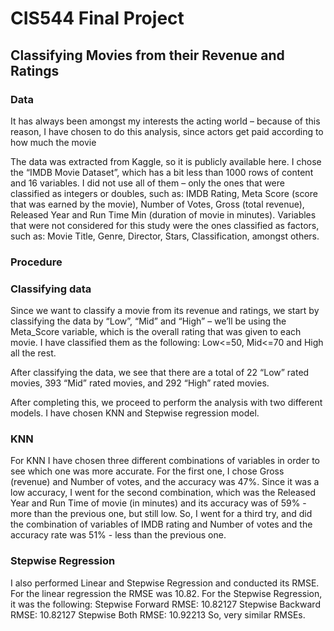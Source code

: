 # CIS544 Final Project

## Classifying Movies from their Revenue and Ratings

### Data

It has always been amongst my interests the acting world – because of this reason, I have chosen to do this analysis, since actors get paid according to how much the movie 

The data was extracted from Kaggle, so it is publicly available here. I chose the “IMDB Movie Dataset”, which has a bit less than 1000 rows of content and 16 variables. I did not use all of them – only the ones that were classified as integers or doubles, such as: IMDB Rating, Meta Score (score that was earned by the movie), Number of Votes, Gross (total revenue), Released Year and Run Time Min (duration of movie in minutes). Variables that were not considered for this study were the ones classified as factors, such as: Movie Title, Genre, Director, Stars, Classification, amongst others. 

### Procedure 
### Classifying data

Since we want to classify a movie from its revenue and ratings, we start by classifying the data by “Low”, “Mid” and “High” – we’ll be using the Meta_Score variable, which is the overall rating that was given to each movie. I have classified them as the following: Low<=50, Mid<=70 and High all the rest.

After classifying the data, we see that there are a total of 22 “Low” rated movies, 393 “Mid” rated movies, and 292 “High” rated movies.

After completing this, we proceed to perform the analysis with two different models. I have chosen KNN and Stepwise regression model. 

### KNN

For KNN I have chosen three different combinations of variables in order to see which one was more accurate. For the first one, I chose Gross (revenue) and Number of votes, and the accuracy was 47%. Since it was a low accuracy, I went for the second combination, which was the Released Year and Run Time of movie (in minutes) and its accuracy was of 59% - more than the previous one, but still low. So, I went for a third try, and did the combination of variables of IMDB rating and Number of votes and the accuracy rate was 51% - less than the previous one. 

### Stepwise Regression

I also performed Linear and Stepwise Regression and conducted its RMSE. For the linear regression the RMSE was 10.82. For the Stepwise Regression, it was the following: 
Stepwise Forward RMSE: 10.82127 
Stepwise Backward RMSE: 10.82127 
Stepwise Both RMSE: 10.92213 
So, very similar RMSEs. 


